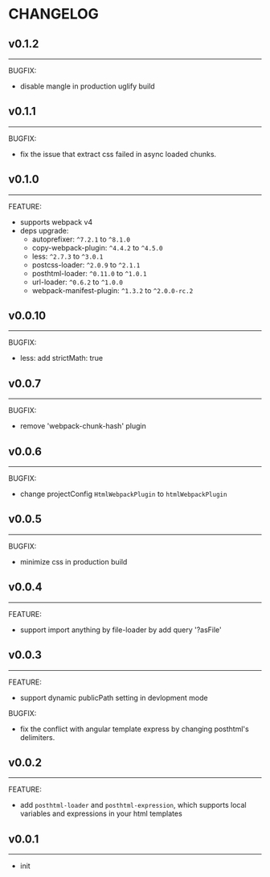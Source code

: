 # CHANGELOG

## v0.1.2
---
BUGFIX:
  - disable mangle in production uglify build

## v0.1.1
---
BUGFIX:
  - fix the issue that extract css failed in async loaded chunks.

## v0.1.0
---
FEATURE:
  - supports webpack v4
  - deps upgrade:
    - autoprefixer: `^7.2.1` to `^8.1.0`
    - copy-webpack-plugin: `^4.4.2` to `^4.5.0`
    - less: `^2.7.3` to `^3.0.1`
    - postcss-loader: `^2.0.9` to `^2.1.1`
    - posthtml-loader: `^0.11.0` to `^1.0.1`
    - url-loader: `^0.6.2` to `^1.0.0`
    - webpack-manifest-plugin: `^1.3.2` to `^2.0.0-rc.2`
    
## v0.0.10
---
BUGFIX:
  - less: add strictMath: true

## v0.0.7
---
BUGFIX:
  - remove 'webpack-chunk-hash' plugin

## v0.0.6
---
BUGFIX:
  - change projectConfig `HtmlWebpackPlugin` to `htmlWebpackPlugin`

## v0.0.5
---
BUGFIX:
  - minimize css in production build

## v0.0.4
---
FEATURE:
  - support import anything by file-loader by add query '?asFile'

## v0.0.3
---
FEATURE:
  - support dynamic publicPath setting in devlopment mode

BUGFIX:
  - fix the conflict with angular template express by changing posthtml's delimiters.

## v0.0.2
---
FEATURE:
  - add `posthtml-loader` and `posthtml-expression`, which supports  local variables and expressions in your html templates

## v0.0.1
---
- init